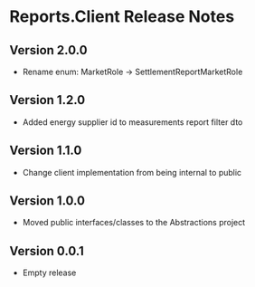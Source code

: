# Reports.Client Release Notes

## Version 2.0.0

- Rename enum: MarketRole -> SettlementReportMarketRole

## Version 1.2.0

- Added energy supplier id to measurements report filter dto

## Version 1.1.0

- Change client implementation from being internal to public

## Version 1.0.0

- Moved public interfaces/classes to the Abstractions project

## Version 0.0.1

- Empty release
